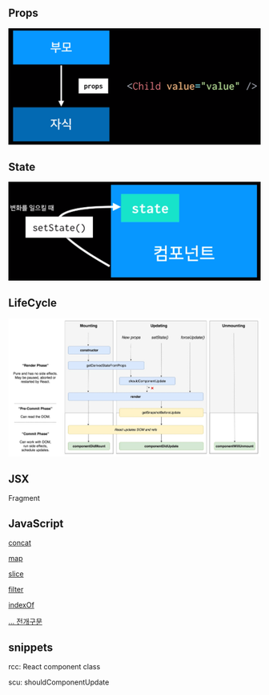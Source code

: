 ## Props

![Props](/images/props.png)

## State

![Props](/images/state.png)

## LifeCycle

![Props](/images/lifecycle.jpg)

## JSX

Fragment

## JavaScript

[concat](https://developer.mozilla.org/ko/docs/Web/JavaScript/Reference/Global_Objects/Array/concat)

[map](https://developer.mozilla.org/ko/docs/Web/JavaScript/Reference/Global_Objects/Array/map)

[slice](https://developer.mozilla.org/ko/docs/Web/JavaScript/Reference/Global_Objects/Array/slice)

[filter](https://developer.mozilla.org/ko/docs/Web/JavaScript/Reference/Global_Objects/Array/filter)

[indexOf](https://developer.mozilla.org/ko/docs/Web/JavaScript/Reference/Global_Objects/String/indexOf)

[... 전개구문](https://developer.mozilla.org/ko/docs/Web/JavaScript/Reference/Operators/Spread_syntax)

## snippets

rcc: React component class

scu: shouldComponentUpdate
